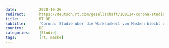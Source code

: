 ```yaml
---
date:          2020-10-26
redirect:      https://deutsch.rt.com/gesellschaft/108114-corona-studie-ueber-wirksamkeit-von-masken-bleibt-unveroeffentlicht/
title:         RT DE
subtitle:      'Corona: Studie über die Wirksamkeit von Masken bleibt unveröffentlicht'
country:       DE
categories:    [Studie]
tags:          [rt, maske]
---
```

